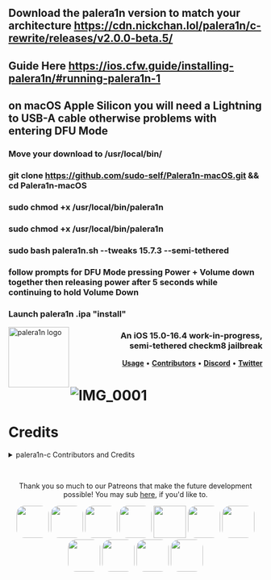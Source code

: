 ## Download the palera1n version to match your architecture https://cdn.nickchan.lol/palera1n/c-rewrite/releases/v2.0.0-beta.5/
## Guide Here https://ios.cfw.guide/installing-palera1n/#running-palera1n-1
## on macOS Apple Silicon you will need a Lightning to USB-A cable otherwise problems with entering DFU Mode
### Move your download to /usr/local/bin/
### git clone https://github.com/sudo-self/Palera1n-macOS.git && cd Palera1n-macOS
### sudo chmod +x /usr/local/bin/palera1n
### sudo chmod +x /usr/local/bin/palera1n
### sudo bash palera1n.sh --tweaks 15.7.3 --semi-tethered
### follow prompts for DFU Mode pressing Power + Volume down together then releasing power after 5 seconds while continuing to hold Volume Down
### Launch palera1n .ipa "install"


<picture>
	<source media="(prefers-color-scheme: light)" srcset="https://cdn.discordapp.com/attachments/1028398976640229380/1088049124441604136/IMG_0033.png">
	<img align="left" height="120" src="https://cdn.discordapp.com/attachments/1017854329887129611/1073858292159352862/thing.png" alt="palera1n logo" style="float: left;"/>
</picture>
<h3 align="right">An iOS 15.0-16.4 work-in-progress, <br>semi-tethered checkm8 jailbreak</h3> 

<p align="right" >
  <strong><a href="https://cdn.nickchan.lol/palera1n/c-rewrite/releases/v2.0.0-beta.4/palera1n.1.html">Usage</a></strong>
  •
  <strong><a href="https://github.com/palera1n/palera1n/graphs/contributors">Contributors</a></strong>
  •
  <strong><a href="https://dsc.gg/palera1n">Discord</a></strong>
  •
  <strong><a href="https://twitter.com/palera1n">Twitter</a></strong>
</p>
<div class="clear"></div>
		
# ![IMG_0001](https://user-images.githubusercontent.com/119916323/227810806-0eba5dd9-7ec5-4170-8a16-ef37663b1034.PNG)
# Credits
<details><summary>palera1n-c Contributors and Credits</summary>
<p>

- [Nick Chan](https://github.com/asdfugil) for the rewrite
- [Nebula](https://github.com/itsnebulalol) - palera1n owner and manager
- [Mineek](https://github.com/mineek)
- [Tom](https://github.com/plooshi) for updated ploosh kpf and universal loader
- [Lakhan Lothiyi](https://github.com/llsc12) for palera1n loader app
- [checkra1n](https://github.com/checkra1n) for the base of the kpf
- [the Procursus Team](https://github.com/ProcursusTeam) for the amazing [bootstrap](https://github.com/ProcursusTeam/Procursus)
- [Évelyne](https://github.com/evelyneee) for [ElleKit](https://github.com/evelyneee/ellekit), rootless tweak injection
- [Sam Bingner](https://github.com/sbingner) for [Substitute](https://github.com/sbingner/substitute), rootful tweak injection

</details>
</p>

<br>
<p align="center">
Thank you so much to our Patreons that make the future development possible! You may sub <a href="https://patreon.com/palera1n">here</a>, if you'd like to.</br>
</p>
<p align="center">
<a href="https://github.com/samh06"><img width=64 style="border-radius: 25%;" src="https://user-images.githubusercontent.com/18669106/206333607-881d7ca1-f3bf-4e18-b620-25de0c527315.png"></img></a>
<a href="https://havoc.app"><img width=64 style="border-radius: 25%;" src="https://docs.havoc.app/img/standard_icon.png"></img></a>
<a href="https://twitter.com/yyyyyy_public"><img width=64 style="border-radius: 25%;" src="https://cdn.discordapp.com/attachments/1054239098006683688/1072587455779328040/image.png?size=400"></img></a>
<a href="https://twitter.com/0xSp00kyb0t"><img width=64 style="border-radius: 25%;" src="https://pbs.twimg.com/profile_images/1603601553226620935/1t4yD1bD_400x400.jpg"></img></a>
<a href="https://chariz.com"><img width=64 src="https://chariz.com/img/favicon.png"></img></a>
<a href="https://twitter.com/stars6220"><img width=64 style="border-radius: 25%;" src="https://pbs.twimg.com/profile_images/1621062976982728706/pWVZQ-NO_400x400.jpg"></img></a>
<a href="https://github.com/TheFunnyMan16"><img width=64 style="border-radius: 25%;" src="https://cdn.discordapp.com/attachments/1050068822473842778/1082867264807772281/IMG_3942.jpg">
<a href="https://github.com/beast9265"><img width=64 style="border-radius: 25%;" src="https://avatars.githubusercontent.com/u/79794946?v=4"></img></a>
<a href="https://twitter.com/0x7FF7"><img width=64 style="border-radius: 25%;" src="https://pbs.twimg.com/profile_images/1630818481191919618/8MWaJ1F7_400x400.jpg"></img></a>
<a href="https://sideloadly.io/"><img width=64 style="border-radius: 25%;" src="https://sideloadly.io/icon.png"></img></a>
<a href="https://blog.stevesec.com/"><img width=64 style="border-radius: 25%;"  src="https://blog.stevesec.com/img/avatar.jpg"></img></a>
</p>
